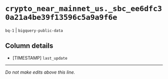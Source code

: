 # `crypto_near_mainnet_us._sbc_ee6dfc30a21a4be39f13596c5a9a9f6e`
`bq-1` | `bigquery-public-data`

## Column details
* [TIMESTAMP] `last_update`

-------------------------------------------------------------------------------
*Do not make edits above this line.*
